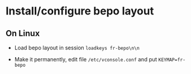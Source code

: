Install/configure bepo layout
=============================

On Linux
--------
* Load bepo layout in session
    `loadkeys fr-bepo\n\n`

* Make it permanently, edit file `/etc/vconsole.conf` and put
    `KEYMAP=fr-bepo`
